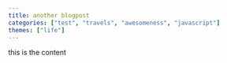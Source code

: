 ```yaml
---
title: another blogpost
categories: ["test", "travels", "awesomeness", "javascript"]
themes: ["life"]
---
```


this is the content
